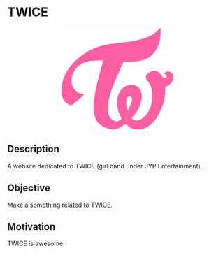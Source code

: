 # TWICE

<div style="text-align: center">
  <img src="./img/TwiceLogo.svg" alt="TwiceLogo">
</div>

## Description

A website dedicated to TWICE (girl band under JYP Entertainment).

## Objective

Make a something related to TWICE.

## Motivation

TWICE is awesome.